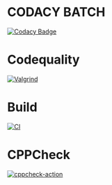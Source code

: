 # CODACY BATCH
[![Codacy Badge](https://app.codacy.com/project/badge/Grade/5b23eb36781349d58067326bba77bc06)](https://www.codacy.com/gh/Dhanush-sevv/M1_ProjectGoal_Game/dashboard?utm_source=github.com&amp;utm_medium=referral&amp;utm_content=Dhanush-sevv/M1_ProjectGoal_Game&amp;utm_campaign=Badge_Grade)

# Codequality
[![Valgrind](https://github.com/Dhanush-sevv/M1_ProjectGoal_Game/actions/workflows/codequality.yml/badge.svg)](https://github.com/Dhanush-sevv/M1_ProjectGoal_Game/actions/workflows/codequality.yml)

# Build
[![CI](https://github.com/Dhanush-sevv/M1_ProjectGoal_Game/actions/workflows/build.yml/badge.svg)](https://github.com/Dhanush-sevv/M1_ProjectGoal_Game/actions/workflows/build.yml)

# CPPCheck
[![cppcheck-action](https://github.com/Dhanush-sevv/M1_ProjectGoal_Game/actions/workflows/CPP.yml/badge.svg)](https://github.com/Dhanush-sevv/M1_ProjectGoal_Game/actions/workflows/CPP.yml)
